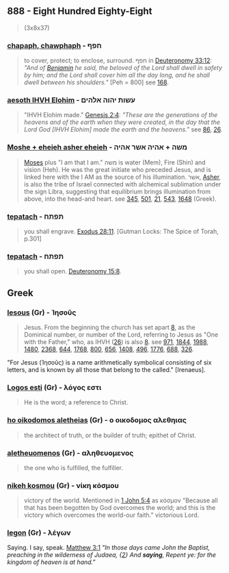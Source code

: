 ## 888 - Eight Hundred Eighty-Eight
> (3x8x37)

### [chapaph, chawphaph](/keys/ChPPf) - חפף
> to cover, protect; to enclose, surround. חפף in [Deuteronomy 33:12](http://biblehub.com/deuteronomy/33-12.htm): *"And of [Benjamin](/keys/BNIMIN) he said, the beloved of the Lord shall dwell in safety by him; and the Lord shall cover him all the day long, and he shall dwell between his shoulders."* [Peh = 800] see [168](168).

### [aesoth IHVH Elohim](/keys/OShVTh.IHVH.ALHIM) - עשות יהוה אלהים
> "IHVH Elohim made." [Genesis 2:4](http://biblehub.com/genesis/2-4.htm): *"These are the generations of the heavens and of the earth when they were created, in the day that the Lord God [IHVH Elohim] made the earth and the heavens."* see [86](86), [26](26).

### [Moshe + eheieh asher eheieh](/keys/MShH.AHIH.AShR.AHIH) - משה + אהיה אשר אהיה 
> [Moses](/keys/MShH) plus "I am that I am." משה is water (Mem), Fire (Shin) and vision (Heh). He was the great initiate who preceded Jesus, and is linked here with the I AM as the source of his illumination. אשר, [Asher](/keys/AShR), is also the tribe of Israel connected with alchemical sublimation under the sign Libra, suggesting that equilibrium brings illumination from above, into the head-and heart. see [345](345), [501](501), [21](21), [543](543), [1648](1648) (Greek).

### [tepatach](/keys/ThPThCh) - תפתח
> you shall engrave. [Exodus 28:11](http://biblehub.com/exodus/28-11.htm). [Gutman Locks: The Spice of Torah, p.301]

### [tepatach](/keys/ThPThCh) - תפתח
> you shall open. [Deuteronomy 15:8](http://biblehub.com/deuteronomy/15-8.htm).

## Greek

### [Iesous](/greek?word=iesous) (Gr) - Ἰησοῦς
> Jesus. From the beginning the church has set apart [8](8), as the Dominical number, or number of the Lord, referring to Jesus as "One with the Father," who, as IHVH ([26](26)) is also [8](8). see [971](971), [1844](1844), [1988](1988), [1480](1480), [2368](2368), [644](644), [1768](1768), [800](800), [656](656), [1408](1408), [496](496), [1776](1776), [688](688), [326](326).

"For Jesus (Ἰησοῦς) is a name arithmetically symbolical consisting of six letters, and is known by all those that belong to the called." [Irenaeus].

### [Logos esti](/greek?word=logos+esti) (Gr) - λόγος εστι
> He is the word; a reference to Christ.

### [ho oikodomos aletheias](/greek?word=o+oikodomos+alethhias) (Gr) - ο οικοδομος αλεθηιας
> the architect of truth, or the builder of truth; epithet of Christ.

### [aletheuomenos](/greek?word=alhtheuomenos) (Gr) - αληθευομενος
> the one who is fulfilled, the fulfiller.

### [nikeh kosmou](/greek?word=nikh+kosmou) (Gr) - νίκη κόσμου
> victory of the world. Mentioned in [1 John 5:4](http://biblehub.com/1_john/5-4.htm) as κόσμον "Because all that has been begotten by God overcomes the world; and this is the victory which overcomes the world-our faith." victorious Lord.

### [legon](/greek?word=legOn) (Gr) - λέγων
Saying. I say, speak. [Matthew 3:1](http://biblehub.com/matthew/3-1.htm) *"In those days came John the Baptist, preaching in the wilderness of Judaea, {[2](http://biblehub.com/matthew/3-2.htm)} And **saying**, Repent ye: for the kingdom of heaven is at hand."* 
